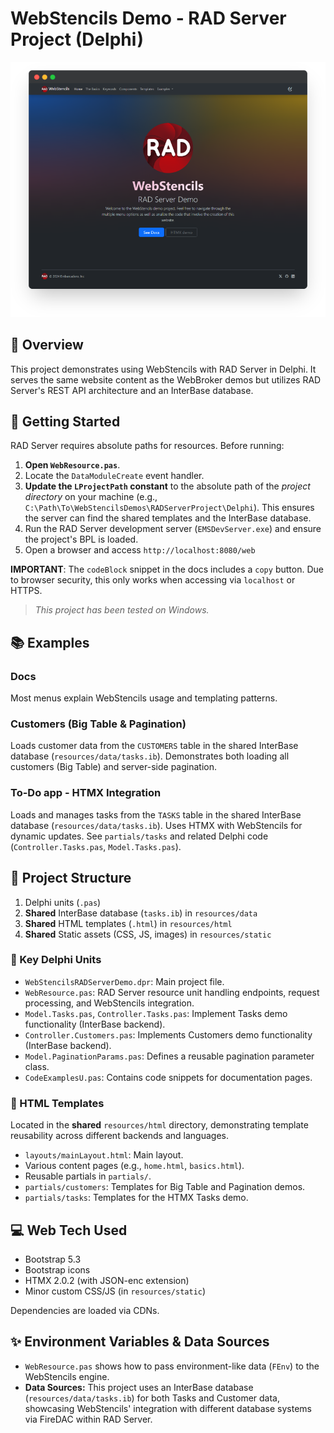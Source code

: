 ﻿# WebStencils Demo - RAD Server Project (Delphi)

![WebStencils RAD Server screenshot](../../.github/images/WebStencils-RADServer.png)

## 🌟 Overview 
This project demonstrates using WebStencils with RAD Server in Delphi. It serves the same website content as the WebBroker demos but utilizes RAD Server's REST API architecture and an InterBase database.

## 🚦 Getting Started
RAD Server requires absolute paths for resources. Before running:
1.  **Open `WebResource.pas`**. 
2.  Locate the `DataModuleCreate` event handler.
3.  **Update the `LProjectPath` constant** to the absolute path of the *project directory* on your machine (e.g., `C:\Path\To\WebStencilsDemos\RADServerProject\Delphi`). This ensures the server can find the shared templates and the InterBase database.
4.  Run the RAD Server development server (`EMSDevServer.exe`) and ensure the project's BPL is loaded.
5.  Open a browser and access `http://localhost:8080/web`

**IMPORTANT**: The `codeBlock` snippet in the docs includes a `copy` button. Due to browser security, this only works when accessing via `localhost` or HTTPS.
> _This project has been tested on Windows._

## 📚 Examples 
### Docs 
Most menus explain WebStencils usage and templating patterns.

### Customers (Big Table & Pagination)
Loads customer data from the `CUSTOMERS` table in the shared InterBase database (`resources/data/tasks.ib`). Demonstrates both loading all customers (Big Table) and server-side pagination.

### To-Do app - HTMX Integration
Loads and manages tasks from the `TASKS` table in the shared InterBase database (`resources/data/tasks.ib`). Uses HTMX with WebStencils for dynamic updates. See `partials/tasks` and related Delphi code (`Controller.Tasks.pas`, `Model.Tasks.pas`).

## 📁 Project Structure 
1.  Delphi units (`.pas`)
2.  **Shared** InterBase database (`tasks.ib`) in `resources/data`
3.  **Shared** HTML templates (`.html`) in `resources/html`
4.  **Shared** Static assets (CSS, JS, images) in `resources/static`

### 🔑 Key Delphi Units
- `WebStencilsRADServerDemo.dpr`: Main project file.
- `WebResource.pas`: RAD Server resource unit handling endpoints, request processing, and WebStencils integration.
- `Model.Tasks.pas`, `Controller.Tasks.pas`: Implement Tasks demo functionality (InterBase backend).
- `Controller.Customers.pas`: Implements Customers demo functionality (InterBase backend).
- `Model.PaginationParams.pas`: Defines a reusable pagination parameter class.
- `CodeExamplesU.pas`: Contains code snippets for documentation pages.

### 📄 HTML Templates
Located in the **shared** `resources/html` directory, demonstrating template reusability across different backends and languages.
- `layouts/mainLayout.html`: Main layout.
- Various content pages (e.g., `home.html`, `basics.html`).
- Reusable partials in `partials/`.
- `partials/customers`: Templates for Big Table and Pagination demos.
- `partials/tasks`: Templates for the HTMX Tasks demo.

## 💻 Web Tech Used
- Bootstrap 5.3
- Bootstrap icons
- HTMX 2.0.2 (with JSON-enc extension)
- Minor custom CSS/JS (in `resources/static`)

Dependencies are loaded via CDNs.

## ✨ Environment Variables & Data Sources
- `WebResource.pas` shows how to pass environment-like data (`FEnv`) to the WebStencils engine.
- **Data Sources:** This project uses an InterBase database (`resources/data/tasks.ib`) for both Tasks and Customer data, showcasing WebStencils' integration with different database systems via FireDAC within RAD Server.
